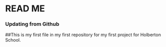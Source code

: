# READ ME
### Updating from Github
##This is my first file in my first repository for my first project for Holberton School.
